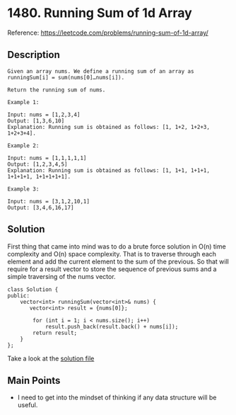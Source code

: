 # 1480. Running Sum of 1d Array

Reference: https://leetcode.com/problems/running-sum-of-1d-array/

## Description
```
Given an array nums. We define a running sum of an array as runningSum[i] = sum(nums[0]…nums[i]).

Return the running sum of nums.

Example 1:

Input: nums = [1,2,3,4]
Output: [1,3,6,10]
Explanation: Running sum is obtained as follows: [1, 1+2, 1+2+3, 1+2+3+4].

Example 2:

Input: nums = [1,1,1,1,1]
Output: [1,2,3,4,5]
Explanation: Running sum is obtained as follows: [1, 1+1, 1+1+1, 1+1+1+1, 1+1+1+1+1].

Example 3:

Input: nums = [3,1,2,10,1]
Output: [3,4,6,16,17]
```

## Solution

First thing that came into mind was to do a brute force solution in O(n) time complexity and O(n) space complexity. That is to traverse through each element and add the current element to the sum of the previous. So that will require for a result vector to store the sequence of previous sums and a simple traversing of the nums vector.
```
class Solution {
public:
    vector<int> runningSum(vector<int>& nums) {
       vector<int> result = {nums[0]};
        
        for (int i = 1; i < nums.size(); i++)
            result.push_back(result.back() + nums[i]);
        return result;
    }
};  
```
Take a look at the [solution file](./RunningSumOf1DArray.cc)

## Main Points
-  I need to get into the mindset of thinking if any data structure will be useful. 
